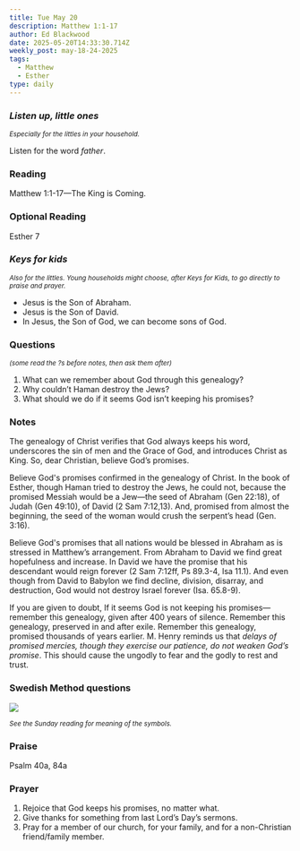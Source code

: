 ```yaml
---
title: Tue May 20
description: Matthew 1:1-17
author: Ed Blackwood
date: 2025-05-20T14:33:30.714Z
weekly_post: may-18-24-2025
tags:
  - Matthew
  - Esther
type: daily
---
```

### *Listen up, little ones*

<div><small><i>Especially for the littles in your household.</i></small></div>

Listen for the word *father*.

### Reading

Matthew 1:1-17—The King is Coming.

### Optional Reading

Esther 7

### *Keys for kids*

<div><small><i>Also for the littles. Young households might choose, after Keys for Kids, to go directly to praise and prayer.</i></small></div>

* Jesus is the Son of Abraham.
* Jesus is the Son of David.
* In Jesus, the Son of God, we can become sons of God.

### Questions

<div><small><i>(some read the ?s before notes, then ask them after)</i></small></div>

1. What can we remember about God through this genealogy?
2. Why couldn’t Haman destroy the Jews?
3. What should we do if it seems God isn’t keeping his promises?

### Notes

The genealogy of Christ verifies that God always keeps his word, underscores the sin of men and the Grace of God, and introduces Christ as King. So, dear Christian, believe God’s promises.

Believe God's promises confirmed in the genealogy of Christ. In the book of Esther, though Haman tried to destroy the Jews, he could not, because the promised Messiah would be a Jew—the seed of Abraham (Gen 22:18), of Judah (Gen 49:10), of David (2 Sam 7:12,13). And, promised from almost the beginning, the seed of the woman would crush the serpent’s head (Gen. 3:16).

Believe God's promises that all nations would be blessed in Abraham as is stressed in Matthew’s arrangement. From Abraham to David we find great hopefulness and increase. In David we have the promise that his descendant would reign forever (2 Sam 7:12ff, Ps 89.3-4, Isa 11.1). And even though from David to Babylon we find decline, division, disarray, and destruction, God would not destroy Israel forever (Isa. 65.8-9).

If you are given to doubt, If it seems God is not keeping his promises—remember this genealogy, given after 400 years of silence. Remember this genealogy, preserved in and after exile. Remember this genealogy, promised thousands of years earlier. M. Henry reminds us that *delays of promised mercies, though they exercise our patience, do not weaken God’s promise*. This should cause the ungodly to fear and the godly to rest and trust.

### Swedish Method questions

![](/static/img/family_worship_study_ed-swedish_questions.png)

<div><small><i>See the Sunday reading for meaning of the symbols.</i></small></div>

### Praise

P﻿salm 40a, 84a

### Prayer

1. Rejoice that God keeps his promises, no matter what.
2. Give thanks for something from last Lord’s Day’s sermons.
3. Pray for a member of our church, for your family, and for a non-Christian friend/family member.